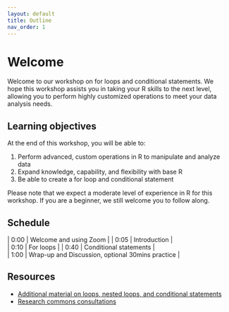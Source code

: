 ```yaml
---
layout: default
title: Outline
nav_order: 1
---
```


# **Welcome**

Welcome to our workshop on for loops and conditional statements. We hope this workshop assists you in taking your R skills to the next level, allowing you to perform highly customized operations to meet your data analysis needs. 


## Learning objectives

At the end of this workshop, you will be able to:
1. Perform advanced, custom operations in R to manipulate and analyze data 
2. Expand knowledge, capability, and flexibility with base R 
3. Be able to create a for loop and conditional statement

Please note that we expect a moderate level of experience in R for this workshop. If you are a beginner, we still welcome you to follow along. 

## Schedule

| 0:00 | Welcome and using Zoom |
| 0:05 | Introduction |  
| 0:10 | For loops |
| 0:40 | Conditional statements |   
| 1:00 | Wrap-up and Discussion, optional 30mins practice |


## Resources
* [Additional material on loops, nested loops, and conditional statements](https://www.dataquest.io/blog/for-loop-in-r/)
* [Research commons consultations](https://libcal.library.ubc.ca/appointments/research_commons)

